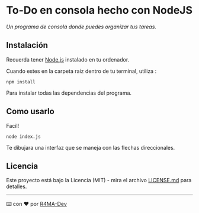 # To-Do en consola hecho con NodeJS

_Un programa de consola donde puedes organizar tus tareas._


## Instalación

Recuerda tener [Node.js](https://nodejs.org/es/) instalado en tu ordenador.

Cuando estes en la carpeta raiz dentro de tu terminal, utiliza :
```
npm install
```
Para instalar todas las dependencias del programa.


## Como usarlo

Facil!

```
node index.js
```
Te dibujara una interfaz que se maneja con las flechas direccionales.


## Licencia

Este proyecto está bajo la Licencia (MIT) - mira el archivo [LICENSE.md](LICENSE.md) para detalles.


---
⌨️ con ❤️ por [R4MA-Dev](https://github.com/R4MA-Dev)
